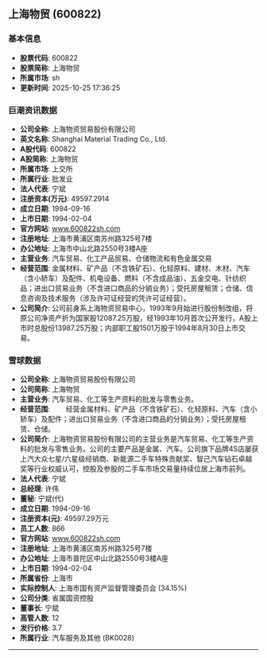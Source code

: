 ## 上海物贸 (600822)

### 基本信息

- **股票代码**: 600822
- **股票简称**: 上海物贸
- **所属市场**: sh
- **更新时间**: 2025-10-25 17:36:25

### 巨潮资讯数据

- **公司全称**: 上海物资贸易股份有限公司
- **英文名称**: Shanghai Material Trading Co., Ltd.
- **A股代码**: 600822
- **A股简称**: 上海物贸
- **所属市场**: 上交所
- **所属行业**: 批发业
- **法人代表**: 宁斌
- **注册资本(万元)**: 49597.2914
- **成立日期**: 1994-09-16
- **上市日期**: 1994-02-04
- **官方网站**: www.600822sh.com
- **注册地址**: 上海市黄浦区南苏州路325号7楼
- **办公地址**: 上海市中山北路2550号3楼A座
- **主营业务**: 汽车贸易、化工产品贸易、仓储物流和有色金属交易
- **经营范围**: 金属材料、矿产品（不含铁矿石）、化轻原料、建材、木材、汽车（含小轿车）及配件、机电设备、燃料（不含成品油）、五金交电、针纺织品；进出口贸易业务（不含进口商品的分销业务）；受托房屋租赁；仓储、信息咨询及技术服务（涉及许可证经营的凭许可证经营）。
- **公司简介**: 公司前身系上海物资贸易中心，1993年9月始进行股份制改组，将原公司净资产折为国家股12087.25万股，经1993年10月首次公开发行，A股上市时总股份13987.25万股；内部职工股1501万股于1994年8月30日上市交易。

### 雪球数据

- **公司全称**: 上海物资贸易股份有限公司
- **公司简称**: 上海物贸
- **主营业务**: 汽车贸易、化工等生产资料的批发与零售业务。
- **经营范围**: 　　经营金属材料、矿产品（不含铁矿石）、化轻原料、汽车（含小轿车）及配件；进出口贸易业务（不含进口商品的分销业务）；受托房屋租赁、仓储。
- **公司简介**: 上海物资贸易股份有限公司的主营业务是汽车贸易、化工等生产资料的批发与零售业务。公司的主要产品是金属、汽车。公司旗下品牌4S店屡获上汽大众七星/六星级经销商、新能源二手车特殊贡献奖、智己汽车钻石卓越奖等行业权威认可，控股及参股的二手车市场交易量持续位居上海市前列。
- **法人代表**: 宁斌
- **总经理**: 许伟
- **董秘**: 宁斌(代)
- **成立日期**: 1994-09-16
- **注册资本(元)**: 49597.29万元
- **员工人数**: 866
- **官方网站**: www.600822sh.com
- **注册地址**: 上海市黄浦区南苏州路325号7楼
- **办公地址**: 上海市普陀区中山北路2550号3楼A座
- **上市日期**: 1994-02-04
- **所属省份**: 上海市
- **实际控制人**: 上海市国有资产监督管理委员会 (34.15%)
- **公司分类**: 省属国资控股
- **董事长**: 宁斌
- **高管人数**: 12
- **发行价格**: 3.7
- **所属行业**: 汽车服务及其他 (BK0028)

---